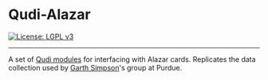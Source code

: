 # Qudi-Alazar
[![License: LGPL v3](https://img.shields.io/badge/License-LGPL%20v3-blue.svg)](https://www.gnu.org/licenses/lgpl-3.0)

---

A set of [Qudi modules](https://github.com/Ulm-IQO/qudi-core) for interfacing with Alazar
cards. Replicates the data collection used by [Garth Simpson](https://www.chem.purdue.edu/simpson/)'s group at Purdue.

